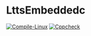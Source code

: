 # LttsEmbeddedc
[![Compile-Linux](https://github.com/256644/LttsEmbeddedc/actions/workflows/compile.yml/badge.svg)](https://github.com/256644/LttsEmbeddedc/actions/workflows/compile.yml)
[![Cppcheck](https://github.com/256644/LttsEmbeddedc/actions/workflows/code.yml/badge.svg)](https://github.com/256644/LttsEmbeddedc/actions/workflows/code.yml)
